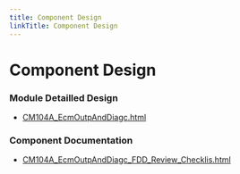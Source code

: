 ```yaml
---
title: Component Design
linkTitle: Component Design
---
```


# Component Design
### Module Detailled Design

- [CM104A_EcmOutpAndDiagc.html](Design/CM104A_EcmOutpAndDiagc.html)

### Component Documentation

- [CM104A_EcmOutpAndDiagc_FDD_Review_Checklis.html](Doc/CM104A_EcmOutpAndDiagc_FDD_Review_Checklis.html)

